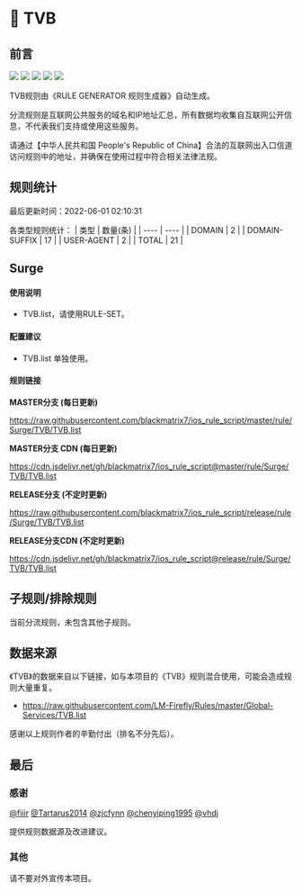 # 🧸 TVB

## 前言

![](https://shields.io/badge/-移除重复规则-ff69b4) ![](https://shields.io/badge/-DOMAIN与DOMAIN--SUFFIX合并-green) ![](https://shields.io/badge/-DOMAIN--SUFFIX间合并-critical) ![](https://shields.io/badge/-DOMAIN--SUFFIX与DOMAIN--KEYWORD合并-blue) ![](https://shields.io/badge/-IP--CIDR(6)合并-blueviolet) 

TVB规则由《RULE GENERATOR 规则生成器》自动生成。

分流规则是互联网公共服务的域名和IP地址汇总，所有数据均收集自互联网公开信息，不代表我们支持或使用这些服务。

请通过【中华人民共和国 People's Republic of China】合法的互联网出入口信道访问规则中的地址，并确保在使用过程中符合相关法律法规。

## 规则统计

最后更新时间：2022-06-01 02:10:31

各类型规则统计：
| 类型 | 数量(条)  | 
| ---- | ----  |
| DOMAIN | 2  | 
| DOMAIN-SUFFIX | 17  | 
| USER-AGENT | 2  | 
| TOTAL | 21  | 


## Surge 

#### 使用说明
- TVB.list，请使用RULE-SET。

#### 配置建议
- TVB.list 单独使用。

#### 规则链接
**MASTER分支 (每日更新)**

https://raw.githubusercontent.com/blackmatrix7/ios_rule_script/master/rule/Surge/TVB/TVB.list

**MASTER分支 CDN (每日更新)**

https://cdn.jsdelivr.net/gh/blackmatrix7/ios_rule_script@master/rule/Surge/TVB/TVB.list

**RELEASE分支 (不定时更新)**

https://raw.githubusercontent.com/blackmatrix7/ios_rule_script/release/rule/Surge/TVB/TVB.list

**RELEASE分支CDN (不定时更新)**

https://cdn.jsdelivr.net/gh/blackmatrix7/ios_rule_script@release/rule/Surge/TVB/TVB.list

## 子规则/排除规则


当前分流规则，未包含其他子规则。

## 数据来源

《TVB》的数据来自以下链接，如与本项目的《TVB》规则混合使用，可能会造成规则大量重复。

- https://raw.githubusercontent.com/LM-Firefly/Rules/master/Global-Services/TVB.list


感谢以上规则作者的辛勤付出（排名不分先后）。

## 最后

### 感谢

[@fiiir](https://github.com/fiiir) [@Tartarus2014](https://github.com/Tartarus2014) [@zjcfynn](https://github.com/zjcfynn) [@chenyiping1995](https://github.com/chenyiping1995) [@vhdj](https://github.com/vhdj)

提供规则数据源及改进建议。

### 其他

请不要对外宣传本项目。